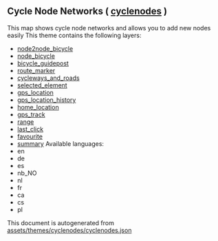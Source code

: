 [//]: # (WARNING: this file is automatically generated. Please find the sources at the bottom and edit those sources)

## Cycle Node Networks ( [cyclenodes](https://mapcomplete.org/cyclenodes) )
This map shows cycle node networks and allows you to add new nodes easily
This theme contains the following layers:
 - [node2node_bicycle](../Layers/node2node_bicycle.md)
 - [node_bicycle](../Layers/node_bicycle.md)
 - [bicycle_guidepost](../Layers/bicycle_guidepost.md)
 - [route_marker](../Layers/route_marker.md)
 - [cycleways_and_roads](../Layers/cycleways_and_roads.md)
 - [selected_element](../Layers/selected_element.md)
 - [gps_location](../Layers/gps_location.md)
 - [gps_location_history](../Layers/gps_location_history.md)
 - [home_location](../Layers/home_location.md)
 - [gps_track](../Layers/gps_track.md)
 - [range](../Layers/range.md)
 - [last_click](../Layers/last_click.md)
 - [favourite](../Layers/favourite.md)
 - [summary](../Layers/summary.md)
Available languages:
 - en
 - de
 - es
 - nb_NO
 - nl
 - fr
 - ca
 - cs
 - pl


This document is autogenerated from [assets/themes/cyclenodes/cyclenodes.json](https://github.com/pietervdvn/MapComplete/blob/develop/assets/themes/cyclenodes/cyclenodes.json)
